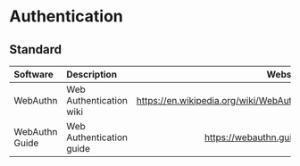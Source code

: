 # Authentication

## Standard

| Software       | Description              | Website                |
| :------------- | :----------------------- | ---------------------: |
| WebAuthn       | Web Authentication wiki  | https://en.wikipedia.org/wiki/WebAuthn |
| WebAuthn Guide | Web Authentication guide | https://webauthn.guide |
